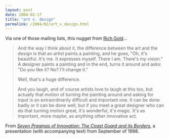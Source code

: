 ```yaml
---
layout: post
date: 2004-02-17
title: "art v. design"
permalink: /2004/02/art_v_design.html
---
```


Via one of those mailing lists, this nugget from [Rich Gold](http://www.richgold.org/)...

> And the way I think about it, the difference between the art and the design is that an artist paints a painting, and he goes, "Oh, it's beautiful. It's me. It expresses myself. There I am. There's my vision." A designer paints a painting and in the end, turns it around and asks: "Do you like it? No? I'll change it."
> 
> Well, that's a huge difference.
> 
> And you laugh, and of course artists love to laugh at this too, but actually that motion of turning the painting around and asking for input is an extraordinarily difficult and important one. It can be done badly or it can be done well, but if you meet a great designer who can do that turning motion great, it's wonderful, it's magic. It's as important, more maybe, as anything other innovative act.

From [_Seven Pragmas of Innovation: The Coast Guard and its Borders_](http://www.richgold.org/coastguard/sld001.htm), a presentation (with accompanying text) from September of 1998.
